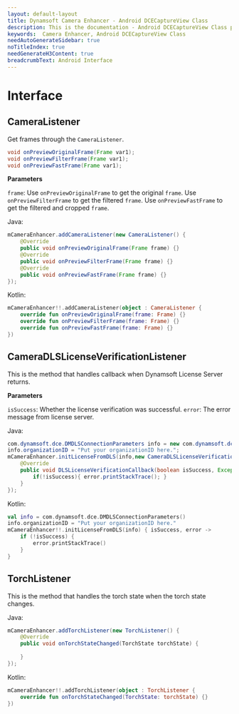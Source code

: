 ```yaml
---
layout: default-layout
title: Dynamsoft Camera Enhancer - Android DCECaptureView Class
description: This is the documentation - Android DCECaptureView Class page of Dynamsoft Camera Enhancer.
keywords:  Camera Enhancer, Android DCECaptureView Class
needAutoGenerateSidebar: true
noTitleIndex: true
needGenerateH3Content: true
breadcrumbText: Android Interface
---
```


# Interface

## CameraListener

Get frames through the `CameraListener`.

```java
void onPreviewOriginalFrame(Frame var1);
void onPreviewFilterFrame(Frame var1);
void onPreviewFastFrame(Frame var1);
```

**Parameters**

`frame`: Use `onPreviewOriginalFrame` to get the original `frame`. Use `onPreviewFilterFrame` to get the filtered `frame`. Use `onPreviewFastFrame` to get the filtered and cropped `frame`.

Java:

```java
mCameraEnhancer.addCameraListener(new CameraListener() {
    @Override
    public void onPreviewOriginalFrame(Frame frame) {}
    @Override
    public void onPreviewFilterFrame(Frame frame) {}
    @Override
    public void onPreviewFastFrame(Frame frame) {}
});
```

Kotlin:

```kotlin
mCameraEnhancer!!.addCameraListener(object : CameraListener {
    override fun onPreviewOriginalFrame(frame: Frame) {}
    override fun onPreviewFilterFrame(frame: Frame) {}
    override fun onPreviewFastFrame(frame: Frame) {}
})
```

## CameraDLSLicenseVerificationListener

This is the method that handles callback when Dynamsoft License Server returns.

**Parameters**

`isSuccess`: Whether the license verification was successful.
`error`: The error message from license server.

Java:

```java
com.dynamsoft.dce.DMDLSConnectionParameters info = new com.dynamsoft.dce.DMDLSConnectionParameters();
info.organizationID = "Put your organizationID here.";
mCameraEnhancer.initLicenseFromDLS(info,new CameraDLSLicenseVerificationListener() {
    @Override
    public void DLSLicenseVerificationCallback(boolean isSuccess, Exception error) {
        if(!isSuccess){ error.printStackTrace(); }
    }
});
```

Kotlin:

```kotlin
val info = com.dynamsoft.dce.DMDLSConnectionParameters()
info.organizationID = "Put your organizationID here."
mCameraEnhancer!!.initLicenseFromDLS(info) { isSuccess, error ->
    if (!isSuccess) {
        error.printStackTrace()
    }
}
```

## TorchListener

This is the method that handles the torch state when the torch state changes.

Java:

```java
mCameraEnhancer.addTorchListener(new TorchListener() {
    @Override
    public void onTorchStateChanged(TorchState torchState) {
                
    }
});
```

Kotlin:

```kotlin
mCameraEnhancer!!.addTorchListener(object : TorchListener {
    override fun onTorchStateChanged(TorchState: torchState) {}
})
```
